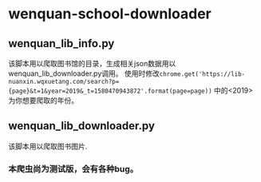 # wenquan-school-downloader
## wenquan_lib_info.py
该脚本用以爬取图书馆的目录，生成相关json数据用以wenquan_lib_downloader.py调用。
使用时修改`chrome.get('https://lib-nuanxin.wqxuetang.com/search?p={page}&t=1&year=2019&_t=1580470943872'.format(page=page))`
中的<2019>为你想要爬取的年份。
## wenquan_lib_downloader.py
该脚本用以爬取图书图片.
### 本爬虫尚为测试版，会有各种bug。

